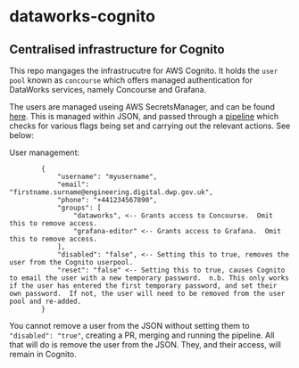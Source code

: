 # dataworks-cognito

## Centralised infrastructure for Cognito

This repo mangages the infrastrucutre for AWS Cognito.  It holds the `user pool` known as `concourse` which offers managed authentication for DataWorks services, namely Concourse and Grafana.

The users are managed useing AWS SecretsManager, and can be found [here](https://git.ucd.gpn.gov.uk/dip/dataworks-secrets/tree/master/concourse/dataworks/concourse-cognito).  This is managed within JSON, and passed through a [pipeline](https://ci.dataworks.dwp.gov.uk/teams/dataworks/pipelines/dataworks-cognito?group=user-administration) which checks for various flags being set and carrying out the relevant actions.  See below:

User management:
```
        {
            "username": "myusername",
            "email": "firstname.surname@engineering.digital.dwp.gov.uk",
            "phone": "+441234567890",
            "groups": [
                "dataworks", <-- Grants access to Concourse.  Omit this to remove access.
                "grafana-editor" <-- Grants access to Grafana.  Omit this to remove access.
            ],
            "disabled": "false", <-- Setting this to true, removes the user from the Cognito userpool.
            "reset": "false" <-- Setting this to true, causes Cognito to email the user with a new temporary password.  n.b. This only works if the user has entered the first temporary password, and set their own password.  If not, the user will need to be removed from the user pool and re-added.
        }
```

You cannot remove a user from the JSON without setting them to `"disabled": "true"`, creating a PR, merging and running the pipeline.  All that will do is remove the user from the JSON.  They, and their access, will remain in Cognito.
